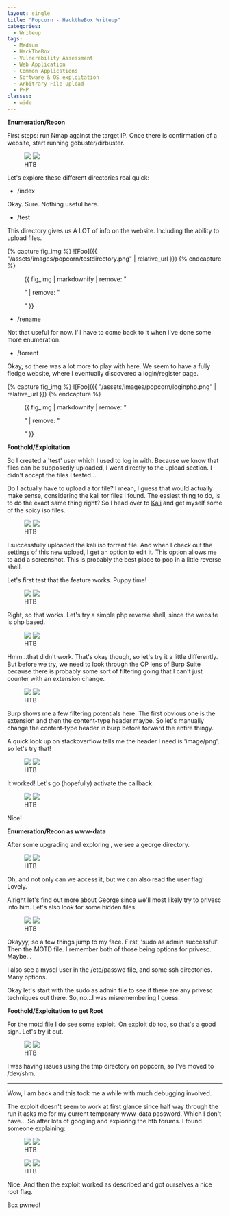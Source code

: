 ```yaml
---
layout: single
title: "Popcorn - HacktheBox Writeup"
categories:
  - Writeup
tags:
  - Medium
  - HackTheBox
  - Vulnerability Assessment 
  - Web Application
  - Common Applications 
  - Software & OS exploitation
  - Arbitrary File Upload
  - PHP
classes:
  - wide
---
```



**Enumeration/Recon**

First steps: run Nmap against the target IP. Once there is confirmation of a website, start running gobuster/dirbuster.

<figure class="half">
    <a href="/assets/images/popcorn/nmap.png"><img src="/assets/images/popcorn/nmap.png"></a>
    <a href="/assets/images/popcorn/gobuster.png"><img src="/assets/images/popcorn/gobuster.png"></a>
    <figcaption>HTB</figcaption>
</figure>

Let's explore these different directories real quick: 

* /index

Okay. Sure. Nothing useful here.

* /test

This directory gives us A LOT of info on the website. Including the ability to upload files. 

{% capture fig_img %}
![Foo]({{ "/assets/images/popcorn/testdirectory.png" | relative_url }})
{% endcapture %}

<figure>
  {{ fig_img | markdownify | remove: "<p>" | remove: "</p>" }}
</figure>

* /rename

Not that useful for now. I'll have to come back to it when I've done some more enumeration. 

* /torrent

Okay, so there was a lot more to play with here. We seem to have a fully fledge website, where I eventually discovered a login/register page.

{% capture fig_img %}
![Foo]({{ "/assets/images/popcorn/loginphp.png" | relative_url }})
{% endcapture %}

<figure>
  {{ fig_img | markdownify | remove: "<p>" | remove: "</p>" }}
</figure>


**Foothold/Exploitation**


So I created a 'test' user which I used to log in with. Because we know that files can be supposedly uploaded, I went directly to the upload section. I didn't accept the files I tested...

Do I actually have to upload a tor file? I mean, I guess that would actually make sense, considering the kali tor files I found.
The easiest thing to do, is to do the exact same thing right? So I head over to [Kali](https://www.kali.org/get-kali/#kali-virtual-machines) and get myself some of the spicy iso files. 


<figure class="half">
    <a href="/assets/images/popcorn/kalitorrent.png"><img src="/assets/images/popcorn/kalitorrent.png"></a>
    <a href="/assets/images/popcorn/kalitor.png"><img src="/assets/images/popcorn/kalitor.png"></a>
    <figcaption>HTB</figcaption>
</figure>

I successfully uploaded the kali iso torrent file. And when I check out the settings of this new upload, I get an option to edit it. This option allows me to add a screenshot.
This is probably the best place to pop in a little reverse shell. 

Let's first test that the feature works. Puppy time!

<figure class="half">
    <a href="/assets/images/popcorn/editkalitor.png"><img src="/assets/images/popcorn/editkalitor.png"></a>
    <a href="/assets/images/popcorn/puppytest.png"><img src="/assets/images/popcorn/puppytest.png"></a>
    <figcaption>HTB</figcaption>
</figure>

Right, so that works. Let's try a simple php reverse shell, since the website is php based. 

<figure class="half">
    <a href="/assets/images/popcorn/reverselisten.png"><img src="/assets/images/popcorn/reverselisten.png"></a>
    <a href="/assets/images/popcorn/oopsfile.png"><img src="/assets/images/popcorn/oopsfile.png"></a>
    <figcaption>HTB</figcaption>
</figure>

Hmm...that didn't work.
That's okay though, so let's try it a little differently. But before we try, we need to look through the OP lens of Burp Suite because there is probably some sort of filtering going that I can't just counter with an extension change. 


<figure class="half">
    <a href="/assets/images/popcorn/burpintercept.png"><img src="/assets/images/popcorn/burpintercept.png"></a>
    <a href="/assets/images/popcorn/invalidburp.png"><img src="/assets/images/popcorn/invalidburp.png"></a>
    <figcaption>HTB</figcaption>
</figure>

Burp shows me a few filtering potentials here. The first obvious one is the extension and then the content-type header maybe. 
So let's manually change the content-type header in burp before forward the entire thingy. 

A quick look up on stackoverflow tells me the header I need is 'image/png', so let's try that!

<figure class="half">
    <a href="/assets/images/popcorn/newheader.png"><img src="/assets/images/popcorn/newheader.png"></a>
    <a href="/assets/images/popcorn/successupload.png"><img src="/assets/images/popcorn/successupload.png"></a>
    <figcaption>HTB</figcaption>
</figure>

It worked! Let's go (hopefully) activate the callback. 

<figure class="half">
    <a href="/assets/images/popcorn/listener.png"><img src="/assets/images/popcorn/listener.png"></a>
    <a href="/assets/images/popcorn/wwwdata.png"><img src="/assets/images/popcorn/wwwdata.png"></a>
    <figcaption>HTB</figcaption>
</figure>

Nice!


**Enumeration/Recon as www-data**


After some upgrading and exploring , we see a george directory.

<figure class="half">
    <a href="/assets/images/popcorn/explore.png"><img src="/assets/images/popcorn/explore.png"></a>
    <a href="/assets/images/popcorn/usertxt.png"><img src="/assets/images/popcorn/usertxt.png"></a>
    <figcaption>HTB</figcaption>
</figure>

Oh, and not only can we access it, but we can also read the user flag! Lovely.

Alright let's find out more about George since we'll most likely try to privesc into him. Let's also look for some hidden files.

<figure class="half">
    <a href="/assets/images/popcorn/whoisg.png"><img src="/assets/images/popcorn/whoisg.png"></a>
    <a href="/assets/images/popcorn/secrets.png"><img src="/assets/images/popcorn/secrets.png"></a>
    <figcaption>HTB</figcaption>
</figure>

Okayyy, so a few things jump to my face. First, 'sudo as admin successful'. Then the MOTD file. I remember both of those being options for privesc. Maybe...

I also see a mysql user in the /etc/passwd file, and some ssh directories. 
Many options.

Okay let's start with the sudo as admin file to see if there are any privesc techniques out there. 
So, no...I was misremembering I guess.


**Foothold/Exploitation to get Root**


For the motd file I do see some exploit. On exploit db too, so that's a good sign. Let's try it out. 

<figure class="half">
    <a href="/assets/images/popcorn/motdexploit.png"><img src="/assets/images/popcorn/motdexploit.png"></a>
    <a href="/assets/images/popcorn/motd2.png"><img src="/assets/images/popcorn/motd2.png"></a>
    <figcaption>HTB</figcaption>
</figure>

I was having issues using the tmp directory on popcorn, so I've moved to /dev/shm. 

-------------------

Wow, I am back and this took me a while with much debugging involved. 

The exploit doesn't seem to work at first glance since half way through the run it asks me for my current temporary www-data password. Which I don't have...
So after lots of googling and exploring the htb forums. I found someone explaining:

<figure class="half">
    <a href="/assets/images/popcorn/result1.png"><img src="/assets/images/popcorn/result1.png"></a>
    <a href="/assets/images/popcorn/result2.png"><img src="/assets/images/popcorn/result2.png"></a>
    <figcaption>HTB</figcaption>
</figure>

<figure class="half">
    <a href="/assets/images/popcorn/oof.png"><img src="/assets/images/popcorn/oof.png"></a>
    <a href="/assets/images/popcorn/difficult.png"><img src="/assets/images/popcorn/difficult.png"></a>
    <figcaption>HTB</figcaption>
</figure>

Nice. And then the exploit worked as described and got ourselves a nice root flag. 

Box pwned!